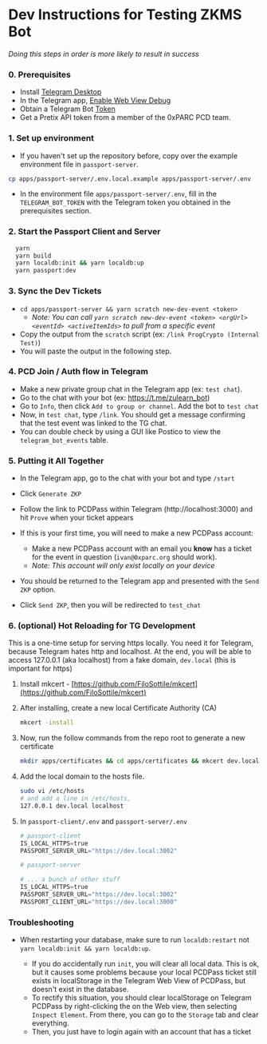 # Dev Instructions for Testing ZKMS Bot

_Doing this steps in order is more likely to result in success_

### 0. Prerequisites

- Install [Telegram Desktop](https://desktop.telegram.org/)
- In the Telegram app, [Enable Web View Debug](https://core.telegram.org/bots/webapps#debug-mode-for-mini-apps)
- Obtain a Telegram Bot [Token](https://core.telegram.org/bots/tutorial#obtain-your-bot-token)
- Get a Pretix API token from a member of the 0xPARC PCD team.

### 1. Set up environment

- If you haven't set up the repository before, copy over the example environment file in `passport-server`.

```sh
cp apps/passport-server/.env.local.example apps/passport-server/.env
```

- In the environment file `apps/passport-server/.env`, fill in the `TELEGRAM_BOT_TOKEN` with the Telegram token you obtained in the prerequisites section.

### 2. Start the Passport Client and Server

```bash
  yarn
  yarn build
  yarn localdb:init && yarn localdb:up
  yarn passport:dev
```

### 3. Sync the Dev Tickets

- `cd apps/passport-server && yarn scratch new-dev-event <token>`
  - _Note: You can call `yarn scratch new-dev-event <token> <orgUrl> <eventId> <activeItemIds>` to pull from a specific event_
- Copy the output from the `scratch` script (ex: `/link ProgCrypto (Internal Test)`)
- You will paste the output in the following step.

### 4. PCD Join / Auth flow in Telegram

- Make a new private group chat in the Telegram app (ex: `test chat`).
- Go to the chat with your bot (ex: https://t.me/zulearn_bot)
- Go to `Info`, then click `Add to group or channel`. Add the bot to `test chat`
- Now, in `test chat`, type `/link`. You should get a message confirming that the test event was linked to the TG chat.
- You can double check by using a GUI like Postico to view the `telegram_bot_events` table.

### 5. Putting it All Together

- In the Telegram app, go to the chat with your bot and type `/start`
- Click `Generate ZKP`
- Follow the link to PCDPass within Telegram (http://localhost:3000) and hit `Prove` when your ticket appears
- If this is your first time, you will need to make a new PCDPass account:

  - Make a new PCDPass account with an email you **know** has a ticket for the event in question (`ivan@0xparc.org` should work).
  - _Note: This account will only exist locally on your device_

- You should be returned to the Telegram app and presented with the `Send ZKP` option.
- Click `Send ZKP`, then you will be redirected to `test_chat`

### 6. (optional) Hot Reloading for TG Development

This is a one-time setup for serving https locally. You need it for Telegram, because Telegram hates http and localhost. At the end, you will be able to access 127.0.0.1 (aka localhost) from a fake domain, `dev.local` (this is important for https)

1. Install mkcert - [https://github.com/FiloSottile/mkcert](https://github.com/FiloSottile/mkcert)
2. After installing, create a new local Certificate Authority (CA)

   ```bash
   mkcert -install
   ```

3. Now, run the follow commands from the repo root to generate a new certificate

   ```bash
   mkdir apps/certificates && cd apps/certificates && mkcert dev.local
   ```

4. Add the local domain to the hosts file.

   ```bash
   sudo vi /etc/hosts
   # and add a line in /etc/hosts,
   127.0.0.1 dev.local localhost
   ```

5. In `passport-client/.env` and `passport-server/.env`

   ```python
   # passport-client
   IS_LOCAL_HTTPS=true
   PASSPORT_SERVER_URL="https://dev.local:3002"
   ```

   ```python
   # passport-server

   # ... a bunch of other stuff
   IS_LOCAL_HTTPS=true
   PASSPORT_SERVER_URL="https://dev.local:3002"
   PASSPORT_CLIENT_URL="https://dev.local:3000"
   ```

### Troubleshooting

- When restarting your database, make sure to run `localdb:restart` not `yarn localdb:init && yarn localdb:up`.

  - If you do accidentally run `init`, you will clear all local data. This is ok, but it causes some problems because your local PCDPass ticket still exists in localStorage in the Telegram Web View of PCDPass, but doesn't exist in the database.
  - To rectify this situation, you should clear localStorage on Telegram PCDPass by right-clicking the on the Web view, then selecting `Inspect Element`. From there, you can go to the `Storage` tab and clear everything.
  - Then, you just have to login again with an account that has a ticket
